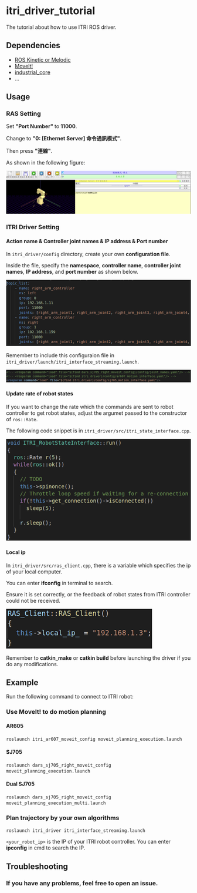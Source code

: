 # itri_driver_tutorial
The tutorial about how to use ITRI ROS driver.

## Dependencies
- [ROS Kinetic or Melodic](http://wiki.ros.org/ROS/Installation)
- [MoveIt!](https://moveit.ros.org/install/)
- [industrial_core](https://github.com/ros-industrial/industrial_core)
- ...

## Usage
### RAS Setting
Set **"Port Number"** to **11000**.

Change to **"0: [Ethernet Server] 命令通訊模式"**.

Then press **"連線"**.

As shown in the following figure:

![alt 文字](https://github.com/FrankLin9981/itri_driver_tutorial/blob/master/images/ras_setting.png "RAS interface")

### ITRI Driver Setting
#### Action name & Controller joint names & IP address & Port number
In ```itri_driver/config``` directory, create your own **configuration file**.

Inside the file, specify the **namespace**, **controller name**, **controller joint names**, **IP address**, and **port number** as shown below.

![alt 文字](https://github.com/FrankLin9981/itri_driver_tutorial/blob/master/images/config_file.png "config file")

Remember to include this configuraion file in ```itri_driver/launch/itri_interface_streaming.launch```.

![alt 文字](https://github.com/FrankLin9981/itri_driver_tutorial/blob/master/images/load_rosparam.png "include config file")

#### Update rate of robot states
If you want to change the rate which the commands are sent to robot controller to get robot states, adjust the argumet passed to the constructor of ```ros::Rate```.

The following code snippet is in ```itri_driver/src/itri_state_interface.cpp```.

![alt 文字](https://github.com/FrankLin9981/itri_driver_tutorial/blob/master/images/update_states_rate.png "update rate")

#### Local ip
In ```itri_driver/src/ras_client.cpp```, there is a variable which specifies the ip of your local computer.

You can enter **ifconfig** in terminal to search.

Ensure it is set correctly, or the feedback of robot states from ITRI controller could not be received.

![alt 文字](https://github.com/FrankLin9981/itri_driver_tutorial/blob/master/images/local_ip.png "local ip")

Remember to **catkin_make** or **catkin build** before launching the driver if you do any modifications.

## Example
Run the following command to connect to ITRI robot:
### Use MoveIt! to do motion planning
#### AR605
```
roslaunch itri_ar607_moveit_config moveit_planning_execution.launch
```
#### SJ705
```
roslaunch dars_sj705_right_moveit_config moveit_planning_execution.launch
```
#### Dual SJ705
```
roslaunch dars_sj705_right_moveit_config moveit_planning_execution_multi.launch
```
### Plan trajectory by your own algorithms
```
roslaunch itri_driver itri_interface_streaming.launch
```
```<your_robot_ip>``` is the IP of your ITRI robot controller. You can enter **ipconfig** in cmd to search the IP.

## Troubleshooting
### If you have any problems, feel free to open an issue.

